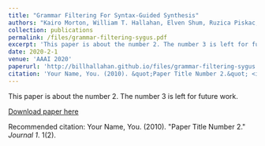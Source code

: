 ```yaml
---
title: "Grammar Filtering For Syntax-Guided Synthesis"
authors: "Kairo Morton, William T. Hallahan, Elven Shum, Ruzica Piskac, Mark Santolucito"
collection: publications
permalink: /files/grammar-filtering-sygus.pdf
excerpt: 'This paper is about the number 2. The number 3 is left for future work.'
date: 2020-2-1
venue: 'AAAI 2020'
paperurl: 'http://billhallahan.github.io/files/grammar-filtering-sygus.pdf'
citation: 'Your Name, You. (2010). &quot;Paper Title Number 2.&quot; <i>Journal 1</i>. 1(2).'
---
```

This paper is about the number 2. The number 3 is left for future work.

[Download paper here](http://academicpages.github.io/files/paper2.pdf)

Recommended citation: Your Name, You. (2010). "Paper Title Number 2." <i>Journal 1</i>. 1(2).